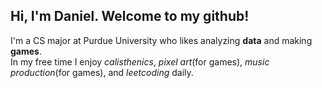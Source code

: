 ## Hi, I'm Daniel. Welcome to my github!

I'm a CS major at Purdue University who likes analyzing **data** and making **games**.\
In my free time I enjoy *calisthenics*, *pixel art*(for games), *music production*(for games), and *leetcoding* daily.


<!---
ng-daniel/ng-daniel is a ✨ special ✨ repository because its `README.md` (this file) appears on your GitHub profile.
You can click the Preview link to take a look at your changes.
--->
